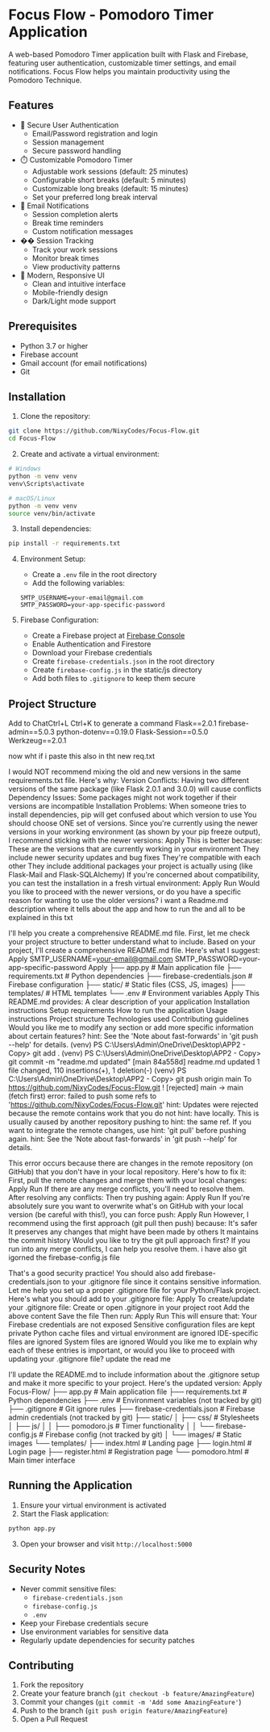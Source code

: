 # Focus Flow - Pomodoro Timer Application

A web-based Pomodoro Timer application built with Flask and Firebase, featuring user authentication, customizable timer settings, and email notifications. Focus Flow helps you maintain productivity using the Pomodoro Technique.

## Features

- 🔐 Secure User Authentication
  - Email/Password registration and login
  - Session management
  - Secure password handling
- ⏱️ Customizable Pomodoro Timer
  - Adjustable work sessions (default: 25 minutes)
  - Configurable short breaks (default: 5 minutes)
  - Customizable long breaks (default: 15 minutes)
  - Set your preferred long break interval
- 📧 Email Notifications
  - Session completion alerts
  - Break time reminders
  - Custom notification messages
- �� Session Tracking
  - Track your work sessions
  - Monitor break times
  - View productivity patterns
- 🎨 Modern, Responsive UI
  - Clean and intuitive interface
  - Mobile-friendly design
  - Dark/Light mode support

## Prerequisites

- Python 3.7 or higher
- Firebase account
- Gmail account (for email notifications)
- Git

## Installation

1. Clone the repository:
```bash
git clone https://github.com/NixyCodes/Focus-Flow.git
cd Focus-Flow
```

2. Create and activate a virtual environment:
```bash
# Windows
python -m venv venv
venv\Scripts\activate

# macOS/Linux
python -m venv venv
source venv/bin/activate
```

3. Install dependencies:
```bash
pip install -r requirements.txt
```

4. Environment Setup:
   - Create a `.env` file in the root directory
   - Add the following variables:
   ```
   SMTP_USERNAME=your-email@gmail.com
   SMTP_PASSWORD=your-app-specific-password
   ```

5. Firebase Configuration:
   - Create a Firebase project at [Firebase Console](https://console.firebase.google.com/)
   - Enable Authentication and Firestore
   - Download your Firebase credentials
   - Create `firebase-credentials.json` in the root directory
   - Create `firebase-config.js` in the static/js directory
   - Add both files to `.gitignore` to keep them secure

## Project Structure

Add to ChatCtrl+L
Ctrl+K to generate a command
Flask==2.0.1
firebase-admin==5.0.3
python-dotenv==0.19.0
Flask-Session==0.5.0
Werkzeug==2.0.1 


now wht if i paste this also in tht new req.txt

I would NOT recommend mixing the old and new versions in the same requirements.txt file. Here's why:
Version Conflicts: Having two different versions of the same package (like Flask 2.0.1 and 3.0.0) will cause conflicts
Dependency Issues: Some packages might not work together if their versions are incompatible
Installation Problems: When someone tries to install dependencies, pip will get confused about which version to use
You should choose ONE set of versions. Since you're currently using the newer versions in your working environment (as shown by your pip freeze output), I recommend sticking with the newer versions:
Apply
This is better because:
These are the versions that are currently working in your environment
They include newer security updates and bug fixes
They're compatible with each other
They include additional packages your project is actually using (like Flask-Mail and Flask-SQLAlchemy)
If you're concerned about compatibility, you can test the installation in a fresh virtual environment:
Apply
Run
Would you like to proceed with the newer versions, or do you have a specific reason for wanting to use the older versions?
i want a Readme.md description where it tells about the app and how to run the and all to be explained in this txt

I'll help you create a comprehensive README.md file. First, let me check your project structure to better understand what to include.
Based on your project, I'll create a comprehensive README.md file. Here's what I suggest:
Apply
SMTP_USERNAME=your-email@gmail.com
SMTP_PASSWORD=your-app-specific-password
Apply
├── app.py # Main application file
├── requirements.txt # Python dependencies
├── firebase-credentials.json # Firebase configuration
├── static/ # Static files (CSS, JS, images)
├── templates/ # HTML templates
└── .env # Environment variables
Apply
This README.md provides:
A clear description of your application
Installation instructions
Setup requirements
How to run the application
Usage instructions
Project structure
Technologies used
Contributing guidelines
Would you like me to modify any section or add more specific information about certain features?
hint: See the 'Note about fast-forwards' in 'git push --help' for details.
(venv) PS C:\Users\Admin\OneDrive\Desktop\APP2 - Copy> git add .
(venv) PS C:\Users\Admin\OneDrive\Desktop\APP2 - Copy> git commit -m "readme.md updated"
[main 84a558d] readme.md updated
 1 file changed, 110 insertions(+), 1 deletion(-)
(venv) PS C:\Users\Admin\OneDrive\Desktop\APP2 - Copy> git push origin main
To https://github.com/NixyCodes/Focus-Flow.git
 ! [rejected]        main -> main (fetch first)
error: failed to push some refs to 'https://github.com/NixyCodes/Focus-Flow.git'
hint: Updates were rejected because the remote contains work that you do not
hint: have locally. This is usually caused by another repository pushing to
hint: the same ref. If you want to integrate the remote changes, use
hint: 'git pull' before pushing again.
hint: See the 'Note about fast-forwards' in 'git push --help' for details.

This error occurs because there are changes in the remote repository (on GitHub) that you don't have in your local repository. Here's how to fix it:
First, pull the remote changes and merge them with your local changes:
Apply
Run
If there are any merge conflicts, you'll need to resolve them. After resolving any conflicts:
Then try pushing again:
Apply
Run
If you're absolutely sure you want to overwrite what's on GitHub with your local version (be careful with this!), you can force push:
Apply
Run
However, I recommend using the first approach (git pull then push) because:
It's safer
It preserves any changes that might have been made by others
It maintains the commit history
Would you like to try the git pull approach first? If you run into any merge conflicts, I can help you resolve them.
i have also git igorned the firebase-config.js file

That's a good security practice! You should also add firebase-credentials.json to your .gitignore file since it contains sensitive information. Let me help you set up a proper .gitignore file for your Python/Flask project.
Here's what you should add to your .gitignore file:
Apply
To create/update your .gitignore file:
Create or open .gitignore in your project root
Add the above content
Save the file
Then run:
Apply
Run
This will ensure that:
Your Firebase credentials are not exposed
Sensitive configuration files are kept private
Python cache files and virtual environment are ignored
IDE-specific files are ignored
System files are ignored
Would you like me to explain why each of these entries is important, or would you like to proceed with updating your .gitignore file?
update the read me 

I'll update the README.md to include information about the .gitignore setup and make it more specific to your project. Here's the updated version:
Apply
Focus-Flow/
├── app.py # Main application file
├── requirements.txt # Python dependencies
├── .env # Environment variables (not tracked by git)
├── .gitignore # Git ignore rules
├── firebase-credentials.json # Firebase admin credentials (not tracked by git)
├── static/
│ ├── css/ # Stylesheets
│ ├── js/
│ │ ├── pomodoro.js # Timer functionality
│ │ └── firebase-config.js # Firebase config (not tracked by git)
│ └── images/ # Static images
└── templates/
├── index.html # Landing page
├── login.html # Login page
├── register.html # Registration page
└── pomodoro.html # Main timer interface


## Running the Application

1. Ensure your virtual environment is activated
2. Start the Flask application:
```bash
python app.py
```
3. Open your browser and visit `http://localhost:5000`

## Security Notes

- Never commit sensitive files:
  - `firebase-credentials.json`
  - `firebase-config.js`
  - `.env`
- Keep your Firebase credentials secure
- Use environment variables for sensitive data
- Regularly update dependencies for security patches

## Contributing

1. Fork the repository
2. Create your feature branch (`git checkout -b feature/AmazingFeature`)
3. Commit your changes (`git commit -m 'Add some AmazingFeature'`)
4. Push to the branch (`git push origin feature/AmazingFeature`)
5. Open a Pull Request


